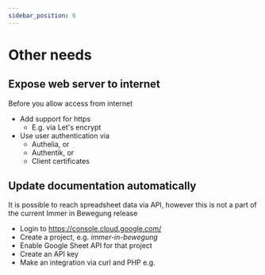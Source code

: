 ```yaml
---
sidebar_position: 6
---
```


# Other needs

## Expose web server to internet
Before you allow access from internet
* Add support for https
    * E.g. via Let's encrypt
* Use user authentication via
    * Authelia, or
    * Authentik, or
    * Client certificates

## Update documentation automatically
It is possible to reach spreadsheet data via API, however this is not a part of the current Immer in Bewegung release
* Login to https://console.cloud.google.com/
* Create a project, e.g. *immer-in-bewegung*
* Enable Google Sheet API for that project
* Create an API key
* Make an integration via curl and PHP e.g.